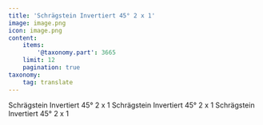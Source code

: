 ```yaml
---
title: 'Schrägstein Invertiert 45° 2 x 1'
image: image.png
icon: image.png
content:
    items:
        '@taxonomy.part': 3665
    limit: 12
    pagination: true
taxonomy:
    tag: translate
---
```


Schrägstein Invertiert 45° 2 x 1
Schrägstein Invertiert 45° 2 x 1
Schrägstein Invertiert 45° 2 x 1
